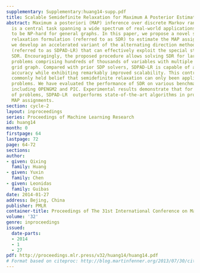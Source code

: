 ```yaml
---
supplementary: Supplementary:huang14-supp.pdf
title: Scalable Semidefinite Relaxation for Maximum A Posterior Estimation
abstract: Maximum a posteriori (MAP) inference over discrete Markov random fields
  is a central task spanning a wide spectrum of real-world applications but known
  to be NP-hard for general graphs. In this paper, we propose a novel semidefinite
  relaxation formulation (referred to as SDR) to estimate the MAP assignment. Algorithmically,
  we develop an accelerated variant of the alternating direction method of multipliers
  (referred to as SDPAD-LR) that can effectively exploit the special structure of
  SDR. Encouragingly, the proposed procedure allows solving SDR for large-scale problems,  e.g.
  problems comprising hundreds of thousands of variables with multiple states on a
  grid graph. Compared with prior SDP solvers, SDPAD-LR is capable of attaining comparable
  accuracy while exhibiting remarkably improved scalability. This contradicts the
  commonly held belief that semidefinite relaxation can only been applied on small-scale
  problems. We have evaluated the performance of SDR on various benchmark datasets
  including OPENGM2 and PIC. Experimental results demonstrate that for a broad class
  of problems, SDPAD-LR  outperforms state-of-the-art algorithms in producing better
  MAP assignments.
section: cycle-2
layout: inproceedings
series: Proceedings of Machine Learning Research
id: huang14
month: 0
firstpage: 64
lastpage: 72
page: 64-72
sections: 
author:
- given: Qixing
  family: Huang
- given: Yuxin
  family: Chen
- given: Leonidas
  family: Guibas
date: 2014-01-27
address: Bejing, China
publisher: PMLR
container-title: Proceedings of The 31st International Conference on Machine Learning
volume: '32'
genre: inproceedings
issued:
  date-parts:
  - 2014
  - 1
  - 27
pdf: http://proceedings.mlr.press/v32/huang14/huang14.pdf
# Format based on citeproc: http://blog.martinfenner.org/2013/07/30/citeproc-yaml-for-bibliographies/
---
```

